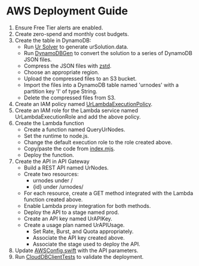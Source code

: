 # AWS Deployment Guide
1. Ensure Free Tier alerts are enabled.
2. Create zero-spend and monthly cost budgets.
3. Create the table in DynamoDB:
   - Run [Ur Solver](../Solver) to generate urSolution.data.
   - Run [DynamoDBGen](../DynamoDBGen) to convert the solution to a series of DynamoDB JSON files.
   - Compress the JSON files with [zstd](https://github.com/facebook/zstd).
   - Choose an appropriate region.
   - Upload the compressed files to an S3 bucket.
   - Import the files into a DynamoDB table named 'urnodes' with a partition key 'I' of type String.
   - Delete the compressed files from S3.
4. Create an IAM policy named [UrLambdaExecutionPolicy](UrLambdaExecutionPolicy.json).
5. Create an IAM role for the Lambda service named UrLambdaExecutionRole and add the above policy.
6. Create the Lambda function
   - Create a function named QueryUrNodes.
   - Set the runtime to node.js.
   - Change the default execution role to the role created above.
   - Copy/paste the code from [index.mjs](index.mjs).
   - Deploy the function.
7. Create the API in API Gateway
   - Build a REST API named UrNodes.
   - Create two resources:
     - urnodes under /
     - {id} under /urnodes/
   - For each resource, create a GET method integrated with the Lambda function created above.
   - Enable Lambda proxy integration for both methods.
   - Deploy the API to a stage named prod.
   - Create an API key named UrAPIKey.
   - Create a usage plan named UrAPIUsage.
     - Set Rate, Burst, and Quota appropriately.
     - Associate the API key created above.
     - Associate the stage used to deploy the API.
8. Update [AWSConfig.swift](../UrCore/AWSConfig.swift.txt) with the API parameters.
9. Run [CloudDBClientTests](../UrCoreTests/CloudDBClientTests.swift) to validate the deployment.
